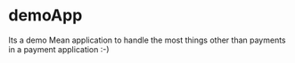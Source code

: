 # demoApp
Its a demo Mean application to handle the most things other than payments in a payment application :-)
